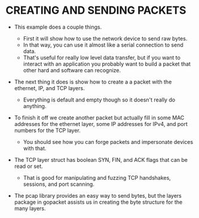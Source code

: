 # CREATING AND SENDING PACKETS

- This example does a couple things. 
  - First it will show how to use the network device to send raw bytes. 
  - In that way, you can use it almost like a serial connection to send data. 
  - That's useful for really low level data transfer, but if you want to interact with an application you probably want to build a packet that other hard and software can recognize.

- The next thing it does is show how to create a a packet with the ethernet, IP, and TCP layers. 
  - Everything is default and empty though so it doesn't really do anything.

- To finish it off we create another packet but actually fill in some MAC addresses for the ethernet layer, some IP addresses for IPv4, and port numbers for the TCP layer. 
  - You should see how you can forge packets and impersonate devices with that.

- The TCP layer struct has boolean SYN, FIN, and ACK flags that can be read or set. 
  - That is good for manipulating and fuzzing TCP handshakes, sessions, and port scanning.

- The pcap library provides an easy way to send bytes, but the layers package in gopacket assists us in creating the byte structure for the many layers.